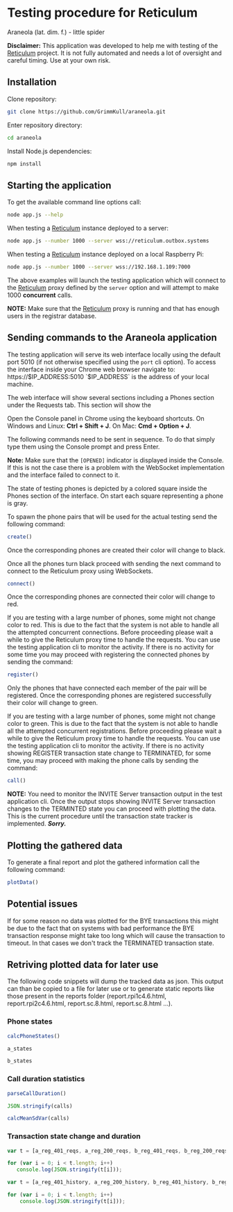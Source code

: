 # Testing procedure for Reticulum

Araneola (lat. dim. f.) - little spider

**Disclaimer:** This application was developed to help me with testing of the [Reticulum](https://github.com/GrimmKull/Reticulum) project. It is not fully automated and needs a lot of oversight and careful timing. Use at your own risk.

## Installation

Clone repository:

```bash
git clone https://github.com/GrimmKull/araneola.git
```

Enter repository directory:

```bash
cd araneola
```

Install Node.js dependencies:

```bash
npm install
```

## Starting the application

To get the available command line options call:

```bash
node app.js --help
```

When testing a [Reticulum](https://github.com/GrimmKull/Reticulum) instance deployed to a server:

```bash
node app.js --number 1000 --server wss://reticulum.outbox.systems
```

When testing a [Reticulum](https://github.com/GrimmKull/Reticulum) instance deployed on a local Raspberry Pi:

```bash
node app.js --number 1000 --server wss://192.168.1.109:7000
```

The above examples will launch the testing application which will connect to the [Reticulum](https://github.com/GrimmKull/Reticulum) proxy defined by the `server` option and will attempt to make 1000 **concurrent** calls.

**NOTE:** Make sure that the [Reticulum](https://github.com/GrimmKull/Reticulum) proxy is running and that has enough users in the registrar database.

## Sending commands to the Araneola application

The testing application will serve its web interface locally using the default port 5010 (if not otherwise specified using the `port` cli option). To access the interface inside your Chrome web browser navigate to: https://$IP_ADDRESS:5010 `$IP_ADDRESS` is the address of your local machine.

The web interface will show several sections including a Phones section under the Requests tab. This section will show the

Open the Console panel in Chrome using the keyboard shortcuts. On Windows and Linux: **Ctrl + Shift + J**. On Mac: **Cmd + Option + J**.

The following commands need to be sent in sequence. To do that simply type them using the Console prompt and press Enter.

**Note:** Make sure that the `[OPENED]` indicator is displayed inside the Console. If this is not the case there is a problem with the WebSocket implementation and the interface failed to connect to it.

The state of testing phones is depicted by a colored square inside the Phones section of the interface. On start each square representing a phone is gray.

To spawn the phone pairs that will be used for the actual testing send the following command:

```javascript
create()
```

Once the corresponding phones are created their color will change to black.

Once all the phones turn black proceed with sending the next command to connect to the Reticulum proxy using WebSockets.

```javascript
connect()
```
Once the corresponding phones are connected their color will change to red.

If you are testing with a large number of phones, some might not change color to red. This is due to the fact that the system is not able to handle all the attempted concurrent connections. Before proceeding please wait a while to give the Reticulum proxy time to handle the requests. You can use the testing application cli to monitor the activity. If there is no activity for some time you may proceed with registering the connected phones by sending the command:

```javascript
register()
```

Only the phones that have connected each member of the pair will be registered. Once the corresponding phones are registered successfully their color will change to green.

If you are testing with a large number of phones, some might not change color to green. This is due to the fact that the system is not able to handle all the attempted concurrent registrations. Before proceeding please wait a while to give the Reticulum proxy time to handle the requests. You can use the testing application cli to monitor the activity. If there is no activity showing REGISTER transaction state change to TERMINATED, for some time, you may proceed with making the phone calls by sending the command:

```javascript
call()
```

**NOTE:** You need to monitor the INVITE Server transaction output in the test application cli. Once the output stops showing INVITE Server transaction changes to the TERMINTED state you can proceed with plotting the data. This is the current procedure until the transaction state tracker is implemented. **_Sorry._**

## Plotting the gathered data

To generate a final report and plot the gathered information call the following command:

```javascript
plotData()
```

## Potential issues

If for some reason no data was plotted for the BYE transactions this might be due to the fact that on systems with bad performance the BYE transaction response might take too long which will cause the transaction to timeout. In that cases we don't track the TERMINATED transaction state.

## Retriving plotted data for later use

The following code snippets will dump the tracked data as json. This output can than be copied to a file for later use or to generate static reports like those present in the reports folder (report.rpi1c4.6.html, report.rpi2c4.6.html, report.sc.8.html, report.sc.8.html ...).

### Phone states

```javascript
calcPhoneStates()
```

```javascript
a_states
```

```javascript
b_states
```

### Call duration statistics

```javascript
parseCallDuration()

JSON.stringify(calls)
```

```javascript
calcMeanSdVar(calls)
```

### Transaction state change and duration

```javascript
var t = [a_reg_401_reqs, a_reg_200_reqs, b_reg_401_reqs, b_reg_200_reqs, a_inv_reqs, b_inv_reqs, a_bye_reqs, b_bye_reqs];

for (var i = 0; i < t.length; i++)
   console.log(JSON.stringify(t[i]));
```


```javascript
var t = [a_reg_401_history, a_reg_200_history, b_reg_401_history, b_reg_200_history, a_inv_history, b_inv_history, a_bye_history, b_bye_history];

for (var i = 0; i < t.length; i++)
	console.log(JSON.stringify(t[i]));
```
